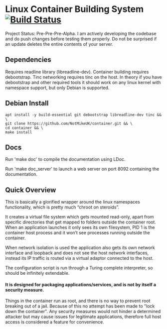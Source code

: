# Linux Container Building System [![Build Status](https://travis-ci.org/notmike-uk/container.svg?branch=master)](https://travis-ci.org/notmike-uk/container)
Project Status: Pre-Pre-Pre-Alpha. I am actively developing the codebase and do push changes before testing them properly. Do not be surprised if an update deletes the entire contents of your server.

## Dependencies
Requires readline library (libreadline-dev).
Container building requires debootstrap.
Tinc networking requires tinc on the host.
In theory if you have debootstrap and other required tools it should work on any linux kernel with namespace support, but only Debian is supported.

## Debian Install
	apt install -y build-essential git debootstrap libreadline-dev tinc && \
	git clone https://github.com/NotMikeUK/container.git && \
	cd container && \
	make install

## Docs
Run 'make doc' to compile the documentation using LDoc.

Run 'make doc_server' to launch a web server on port 8092 containing the documentation.

## Quick Overview
This is basically a glorified wrapper around the linux namespaces functionality, which is pretty much “chroot on steroids”.

It creates a virtual file system which gets mounted read-only, apart from specific directories that get mapped to folders outside the container root. When an application launches it only sees its own filesystem, PID 1 is the container host process and it won’t see processes running outside the container.

When network isolation is used the application also gets its own network interface and loopback and does not see the host network interfaces, instead its IP traffic is routed via a virtual adaptor connected to the host.

The configuration script is run through a Turing complete interpreter, so should be infinitely extendable.

#### It is designed for packaging applications/services, and is not by itself a security measure.
Things in the container run as root, and there is no way to prevent root breaking out of a jail. Because of this no attempt has been made to "lock down the container". Any security measures would not hinder a determined attacker but may cause issues for legitimate applications, therefore full host access is considered a feature for convenience.
